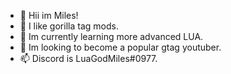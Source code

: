 - 👋 Hii im Miles!
- 👀 I like gorilla tag mods.
- 🌱 Im currently learning more advanced LUA.
- 💞️ Im looking to become a popular gtag youtuber.
- 📫 Discord is LuaGodMiles#0977.
